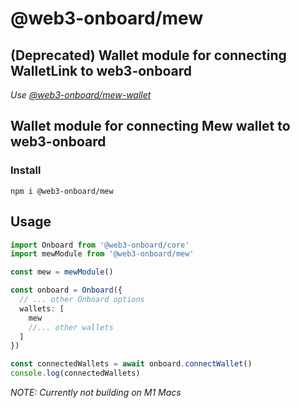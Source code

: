 # @web3-onboard/mew

## (Deprecated) Wallet module for connecting WalletLink to web3-onboard
_Use [@web3-onboard/mew-wallet](../mew-wallet/README.md)_

## Wallet module for connecting Mew wallet to web3-onboard

### Install

`npm i @web3-onboard/mew`

## Usage

```typescript
import Onboard from '@web3-onboard/core'
import mewModule from '@web3-onboard/mew'

const mew = mewModule()

const onboard = Onboard({
  // ... other Onboard options
  wallets: [
    mew
    //... other wallets
  ]
})

const connectedWallets = await onboard.connectWallet()
console.log(connectedWallets)
```

_NOTE: Currently not building on M1 Macs_
